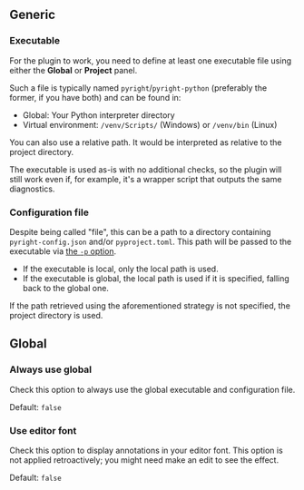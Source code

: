 ## Generic


### Executable

For the plugin to work, you need to define at least one executable file
using either the <b>Global</b> or <b>Project</b> panel.

Such a file is typically named `pyright`/`pyright-python`
(preferably the former, if you have both) and can be found in:

* Global: Your Python interpreter directory
* Virtual environment: `/venv/Scripts/` (Windows) or `/venv/bin` (Linux)

You can also use a relative path.
It would be interpreted as relative to the project directory.

The executable is used as-is with no additional checks,
so the plugin will still work even if, for example,
it's a wrapper script that outputs the same diagnostics.


### Configuration file

Despite being called "file", this can be a path to a directory
containing `pyright-config.json` and/or `pyproject.toml`.
This path will be passed to the executable via [the `-p` option][1].

* If the executable is local, only the local path is used.
* If the executable is global, the local path is used if it is specified,
  falling back to the global one.

If the path retrieved using the aforementioned strategy is not specified,
the project directory is used.


## Global


### Always use global

Check this option to always use the global executable
and configuration file.

Default: `false`


### Use editor font

Check this option to display annotations in your editor font.
This option is not applied retroactively;
you might need make an edit to see the effect.

Default: `false`


  [1]: https://microsoft.github.io/pyright/#/command-line

